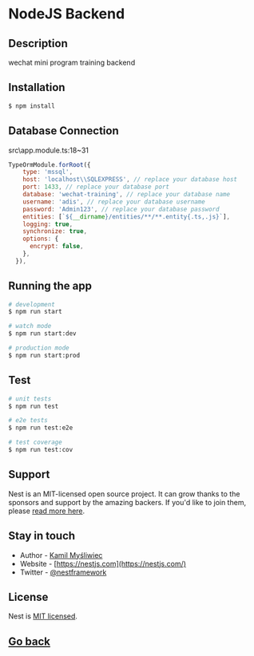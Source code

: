 # NodeJS Backend

## Description
wechat mini program training backend

## Installation

```bash
$ npm install
```

## Database Connection
src\app.module.ts:18~31
```js
TypeOrmModule.forRoot({
    type: 'mssql',
    host: 'localhost\\SQLEXPRESS', // replace your database host
    port: 1433, // replace your database port
    database: 'wechat-training', // replace your database name
    username: 'adis', // replace your database username
    password: 'Admin123', // replace your database password
    entities: [`${__dirname}/entities/**/**.entity{.ts,.js}`],
    logging: true,
    synchronize: true,
    options: {
      encrypt: false,
    },
  }),
```

## Running the app

```bash
# development
$ npm run start

# watch mode
$ npm run start:dev

# production mode
$ npm run start:prod
```

## Test

```bash
# unit tests
$ npm run test

# e2e tests
$ npm run test:e2e

# test coverage
$ npm run test:cov
```

## Support

Nest is an MIT-licensed open source project. It can grow thanks to the sponsors and support by the amazing backers. If you'd like to join them, please [read more here](https://docs.nestjs.com/support).

## Stay in touch

- Author - [Kamil Myśliwiec](https://kamilmysliwiec.com)
- Website - [https://nestjs.com](https://nestjs.com/)
- Twitter - [@nestframework](https://twitter.com/nestframework)

## License

Nest is [MIT licensed](LICENSE).

## [Go back](../README.md)
